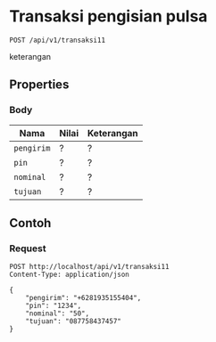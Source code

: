 # Transaksi pengisian pulsa
```http
POST /api/v1/transaksi11
```
keterangan
## Properties
### Body
Nama  | Nilai | Keterangan
--- | --- | ---
<code>pengirim</code> | ? | ?
<code>pin</code> | ? | ?
<code>nominal</code> | ? | ?
<code>tujuan</code> | ? | ?

## Contoh

### Request
```http
POST http://localhost/api/v1/transaksi11
Content-Type: application/json

{
    "pengirim": "+6281935155404",
    "pin": "1234",
    "nominal": "50",
    "tujuan": "087758437457"
}
```

